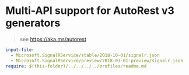 # Multi-API support for AutoRest v3 generators

> see https://aka.ms/autorest

``` yaml $(enable-multi-api)
input-file:
  - Microsoft.SignalRService/stable/2018-10-01/signalr.json
  - Microsoft.SignalRService/preview/2018-03-01-preview/signalr.json
require: $(this-folder)/../../../../profiles/readme.md
```
